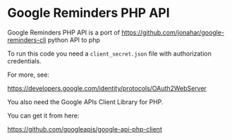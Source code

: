 # Google Reminders PHP API

Google Reminders PHP API is a port of https://github.com/jonahar/google-reminders-cli python API to php

To run this code you need a `client_secret.json` file with authorization credentials.

For more, see:

https://developers.google.com/identity/protocols/OAuth2WebServer

You also need the Google APIs Client Library for PHP.

You can get it from here:

https://github.com/googleapis/google-api-php-client